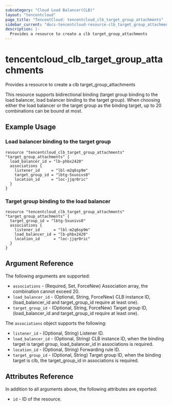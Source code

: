 ```yaml
---
subcategory: "Cloud Load Balancer(CLB)"
layout: "tencentcloud"
page_title: "TencentCloud: tencentcloud_clb_target_group_attachments"
sidebar_current: "docs-tencentcloud-resource-clb_target_group_attachments"
description: |-
  Provides a resource to create a clb target_group_attachments
---
```


# tencentcloud_clb_target_group_attachments

Provides a resource to create a clb target_group_attachments

This resource supports bidirectional binding (target group binding to the load balancer, load balancer binding to the target group). When choosing either the load balancer or the target group as the binding target, up to 20 combinations can be bound at most.

## Example Usage

### Load balancer binding to the target group

```hcl
resource "tencentcloud_clb_target_group_attachments" "target_group_attachments" {
  load_balancer_id = "lb-phbx2420"
  associations {
    listener_id     = "lbl-m2q6sp9m"
    target_group_id = "lbtg-5xunivs0"
    location_id     = "loc-jjqr0ric"
  }
}
```

### Target group binding to the load balancer

```hcl
resource "tencentcloud_clb_target_group_attachments" "target_group_attachments" {
  target_group_id = "lbtg-5xunivs0"
  associations {
    listener_id      = "lbl-m2q6sp9m"
    load_balancer_id = "lb-phbx2420"
    location_id      = "loc-jjqr0ric"
  }
}
```

## Argument Reference

The following arguments are supported:

* `associations` - (Required, Set, ForceNew) Association array, the combination cannot exceed 20.
* `load_balancer_id` - (Optional, String, ForceNew) CLB instance ID, (load_balancer_id and target_group_id require at least one).
* `target_group_id` - (Optional, String, ForceNew) Target group ID, (load_balancer_id and target_group_id require at least one).

The `associations` object supports the following:

* `listener_id` - (Optional, String) Listener ID.
* `load_balancer_id` - (Optional, String) CLB instance ID, when the binding target is target group, load_balancer_id in associations is required.
* `location_id` - (Optional, String) Forwarding rule ID.
* `target_group_id` - (Optional, String) Target group ID, when the binding target is clb, the target_group_id in associations is required.

## Attributes Reference

In addition to all arguments above, the following attributes are exported:

* `id` - ID of the resource.



